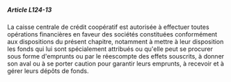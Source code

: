 ##### Article L124-13

La caisse centrale de crédit coopératif est autorisée à effectuer toutes opérations financières en faveur des sociétés constituées conformément aux dispositions du présent chapitre, notamment à mettre à leur disposition les fonds qui lui sont spécialement attribués ou qu'elle peut se procurer sous forme d'emprunts ou par le réescompte des effets souscrits, à donner son aval ou à se porter caution pour garantir leurs emprunts, à recevoir et à gérer leurs dépôts de fonds.

